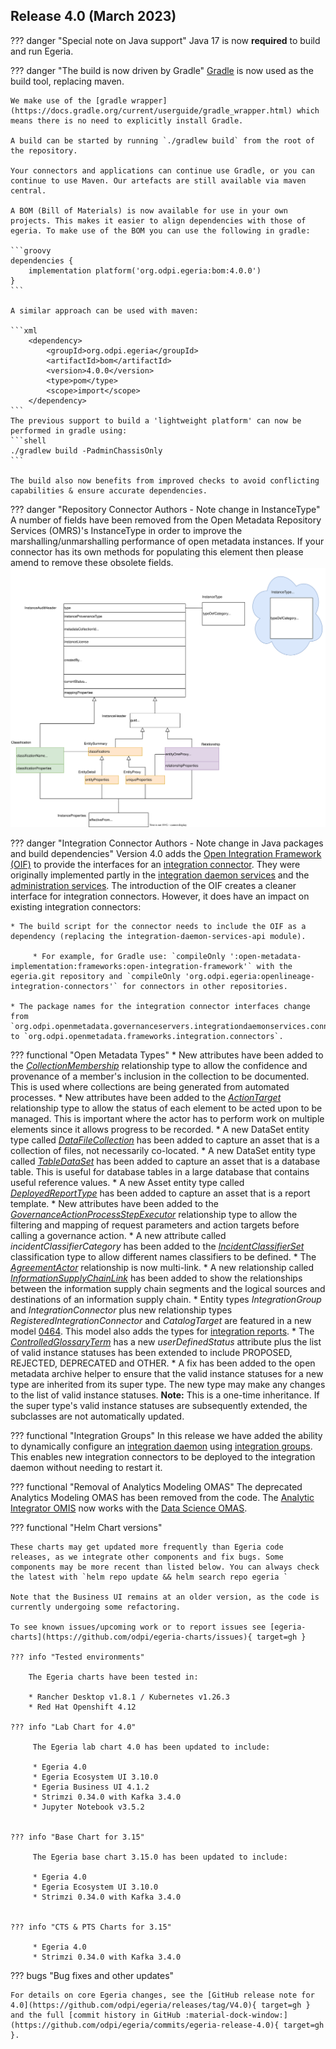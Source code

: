 <!-- SPDX-License-Identifier: CC-BY-4.0 -->
<!-- Copyright Contributors to the Egeria project. -->

## Release 4.0 (March 2023)

??? danger "Special note on Java support"
    Java 17 is now **required** to build and run Egeria.  

??? danger "The build is now driven by Gradle"
    [Gradle](https://gradle.org) is now used as the build tool, replacing maven.

    We make use of the [gradle wrapper](https://docs.gradle.org/current/userguide/gradle_wrapper.html) which means there is no need to explicitly install Gradle.

    A build can be started by running `./gradlew build` from the root of the repository.

    Your connectors and applications can continue use Gradle, or you can continue to use Maven. Our artefacts are still available via maven central.

    A BOM (Bill of Materials) is now available for use in your own projects. This makes it easier to align dependencies with those of egeria. To make use of the BOM you can use the following in gradle:
     
    ```groovy
    dependencies {
        implementation platform('org.odpi.egeria:bom:4.0.0')
    }
    ```

    A similar approach can be used with maven:

    ```xml
        <dependency>
            <groupId>org.odpi.egeria</groupId>
            <artifactId>bom</artifactId>
            <version>4.0.0</version>
            <type>pom</type>
            <scope>import</scope>
        </dependency>
    ```
    The previous support to build a 'lightweight platform' can now be performed in gradle using:
    ```shell
    ./gradlew build -PadminChassisOnly
    ```

    The build also now benefits from improved checks to avoid conflicting capabilities & ensure accurate dependencies.

??? danger "Repository Connector Authors - Note change in InstanceType"
    A number of fields have been removed from the Open Metadata Repository Services (OMRS)'s InstanceType in order to improve the marshalling/unmarshalling performance of open metadata instances.  If your connector has its own methods for populating this element then please amend to remove these obsolete fields.
    ![OpenMetadata Instance Structure](/concepts/open-metadata-instances-structure.svg)

??? danger "Integration Connector Authors - Note change in Java packages and build dependencies"
    Version 4.0 adds the [Open Integration Framework (OIF)](/frameworks/oif/overview) to provide the interfaces for an [integration connector](/concepts/integration-connector).  They were originally implemented partly in the [integration daemon services](/services/integration-daemon-services) and the [administration services](/services/admin-services/overview).  The introduction of the OIF creates a cleaner interface for integration connectors.  However, it does have an impact on existing integration connectors:
    
    * The build script for the connector needs to include the OIF as a dependency (replacing the integration-daemon-services-api module).
       
         * For example, for Gradle use: `compileOnly ':open-metadata-implementation:frameworks:open-integration-framework'` with the egeria.git repository and `compileOnly 'org.odpi.egeria:openlineage-integration-connectors'` for connectors in other repositories.
    
    * The package names for the integration connector interfaces change from `org.odpi.openmetadata.governanceservers.integrationdaemonservices.connectors` to `org.odpi.openmetadata.frameworks.integration.connectors`.

??? functional "Open Metadata Types"
    * New attributes have been added to the [*CollectionMembership*](/types/0/0021-Collections) relationship type to allow the confidence and provenance of a member's inclusion in the collection to be documented.  This is used where collections are being generated from automated processes.
    * New attributes have been added to the [*ActionTarget*](/types/1/0013-Actions) relationship type to allow the status of each element to be acted upon to be managed.  This is important where the actor has to perform work on multiple elements since it allows progress to be recorded.
    * A new DataSet entity type called [*DataFileCollection*](/types/2/0220-Files-and-Folders) has been added to capture an asset that is a collection of files, not necessarily co-located.
    * A new DataSet entity type called [*TableDataSet*](/types/2/0224-Databases) has been added to capture an asset that is a database table.  This is useful for database tables in a large database that contains useful reference values.
    * A new Asset entity type called [*DeployedReportType*](/types/2/0239-Reports) has been added to capture an asset that is a report template.
    * New attributes have been added to the [*GovernanceActionProcessStepExecutor*](/types/4/0462-Governance-Action-Processes) relationship type to allow the filtering and mapping of request parameters and action targets before calling a governance action.
    * A new attribute called *incidentClassifierCategory* has been added to the [*IncidentClassifierSet*](/types/4/0470-Incident-Reporting) classification type to allow different names classifiers to be defined.
    * The [*AgreementActor*](/type/4/0484-Agreements) relationship is now multi-link.
    * A new relationship called [*InformationSupplyChainLink*](/types/7/0720-Information-Supply-Chains) has been added to show the relationships between the information supply chain segments and the logical sources and destinations of an information supply chain.
    * Entity types *IntegrationGroup* and *IntegrationConnector* plus new relationship types *RegisteredIntegrationConnector* and *CatalogTarget* are featured in a new model [0464](/types/4/0464-Dynamic-Integration-Groups).  This model also adds the types for [integration reports](/concepts/integration-reports).
    * The [*ControlledGlossaryTerm*](/types/3/0385-Controlled-Glossary-Development) has a new *userDefinedStatus* attribute plus the list of valid instance statuses has been extended to include PROPOSED, REJECTED, DEPRECATED and OTHER. 
    * A fix has been added to the open metadata archive helper to ensure that the valid instance statuses for a new type are inherited from its super type. The new type may make any changes to the list of valid instance statuses. **Note:** This is a one-time inheritance.  If the super type's valid instance statuses are subsequently extended, the subclasses are not automatically updated.

??? functional "Integration Groups"
    In this release we have added the ability to dynamically configure an [integration daemon](/concepts/integration-daemon) using [integration groups](/concepts/integration-group).  This enables new integration connectors to be deployed to the integration daemon without needing to restart it.

??? functional "Removal of Analytics Modeling OMAS"
    The deprecated Analytics Modeling OMAS has been removed from the code.  The [Analytic Integrator OMIS](/services/omis/analytics-integrator/overview) now works with the [Data Science OMAS](/services/omas/data-science/overview).

??? functional "Helm Chart versions"

    These charts may get updated more frequently than Egeria code releases, as we integrate other components and fix bugs. Some components may be more recent than listed below. You can always check the latest with `helm repo update && helm search repo egeria `

    Note that the Business UI remains at an older version, as the code is currently undergoing some refactoring.

    To see known issues/upcoming work or to report issues see [egeria-charts](https://github.com/odpi/egeria-charts/issues){ target=gh }

    ??? info "Tested environments"

        The Egeria charts have been tested in:
        
        * Rancher Desktop v1.8.1 / Kubernetes v1.26.3
        * Red Hat Openshift 4.12

    ??? info "Lab Chart for 4.0"

         The Egeria lab chart 4.0 has been updated to include:

         * Egeria 4.0
         * Egeria Ecosystem UI 3.10.0
         * Egeria Business UI 4.1.2
         * Strimzi 0.34.0 with Kafka 3.4.0
         * Jupyter Notebook v3.5.2


    ??? info "Base Chart for 3.15"

         The Egeria base chart 3.15.0 has been updated to include:

         * Egeria 4.0
         * Egeria Ecosystem UI 3.10.0
         * Strimzi 0.34.0 with Kafka 3.4.0


    ??? info "CTS & PTS Charts for 3.15"

         * Egeria 4.0
         * Strimzi 0.34.0 with Kafka 3.4.0

??? bugs "Bug fixes and other updates"

    For details on core Egeria changes, see the [GitHub release note for 4.0](https://github.com/odpi/egeria/releases/tag/V4.0){ target=gh } and the full [commit history in GitHub :material-dock-window:](https://github.com/odpi/egeria/commits/egeria-release-4.0){ target=gh }.


